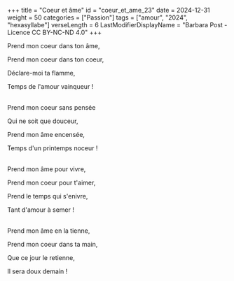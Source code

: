 +++
title = "Coeur et âme"
id = "coeur_et_ame_23"
date = 2024-12-31
weight = 50
categories = ["Passion"]
tags = ["amour", "2024", "hexasyllabe"]
verseLength = 6
LastModifierDisplayName = "Barbara Post - Licence CC BY-NC-ND 4.0"
+++

Prend mon coeur dans ton âme,

Prend mon coeur dans ton coeur,

Déclare-moi ta flamme,

Temps de l'amour vainqueur !

 \
Prend mon coeur sans pensée

Qui ne soit que douceur,

Prend mon âme encensée,

Temps d'un printemps noceur !

 \
Prend mon âme pour vivre,

Prend mon coeur pour t'aimer,

Prend le temps qui s'enivre,

Tant d'amour à semer !

 \
Prend mon âme en la tienne,

Prend mon coeur dans ta main,

Que ce jour le retienne,

Il sera doux demain !

